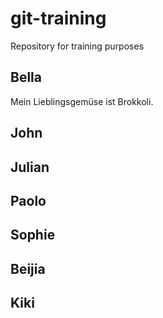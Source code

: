 # git-training

Repository for training purposes

## Bella
Mein Lieblingsgemüse ist Brokkoli.

## John

## Julian

## Paolo

## Sophie

## Beijia

## Kiki
